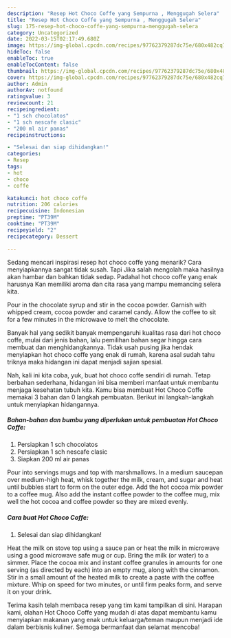 ```yaml
---
description: "Resep Hot Choco Coffe yang Sempurna , Menggugah Selera"
title: "Resep Hot Choco Coffe yang Sempurna , Menggugah Selera"
slug: 175-resep-hot-choco-coffe-yang-sempurna-menggugah-selera
category: Uncategorized
date: 2022-03-15T02:17:49.680Z
image: https://img-global.cpcdn.com/recipes/97762379287dc75e/680x482cq70/hot-choco-coffe-foto-resep-utama.jpg
hideToc: false
enableToc: true
enableTocContent: false
thumbnail: https://img-global.cpcdn.com/recipes/97762379287dc75e/680x482cq70/hot-choco-coffe-foto-resep-utama.jpg
cover: https://img-global.cpcdn.com/recipes/97762379287dc75e/680x482cq70/hot-choco-coffe-foto-resep-utama.jpg
author: Admin
authorAv: notfound
ratingvalue: 3
reviewcount: 21
recipeingredient:
- "1 sch chocolatos"
- "1 sch nescafe clasic"
- "200 ml air panas"
recipeinstructions:

- "Selesai dan siap dihidangkan!"
categories:
- Resep
tags:
- hot
- choco
- coffe

katakunci: hot choco coffe 
nutrition: 206 calories
recipecuisine: Indonesian
preptime: "PT39M"
cooktime: "PT39M"
recipeyield: "2"
recipecategory: Dessert

---
```



Sedang mencari inspirasi resep hot choco coffe yang menarik? Cara menyiapkannya sangat tidak susah. Tapi Jika salah mengolah maka hasilnya akan hambar dan bahkan tidak sedap. Padahal hot choco coffe yang enak harusnya Kan memiliki aroma dan cita rasa yang mampu memancing selera kita.


Pour in the chocolate syrup and stir in the cocoa powder. Garnish with whipped cream, cocoa powder and caramel candy. Allow the coffee to sit for a few minutes in the microwave to melt the chocolate.

Banyak hal yang sedikit banyak mempengaruhi kualitas rasa dari hot choco coffe, mulai dari jenis bahan, lalu pemilihan bahan segar hingga cara membuat dan menghidangkannya. Tidak usah pusing jika hendak menyiapkan hot choco coffe yang enak di rumah, karena asal sudah tahu triknya maka hidangan ini dapat menjadi sajian spesial.


Nah, kali ini kita coba, yuk, buat hot choco coffe sendiri di rumah. Tetap berbahan sederhana, hidangan ini bisa memberi manfaat untuk membantu menjaga kesehatan tubuh kita. Kamu bisa membuat Hot Choco Coffe memakai 3 bahan dan 0 langkah pembuatan. Berikut ini langkah-langkah untuk menyiapkan hidangannya.

<!--inarticleads1-->

##### Bahan-bahan dan bumbu yang diperlukan untuk pembuatan Hot Choco Coffe:

1. Persiapkan 1 sch chocolatos
1. Persiapkan 1 sch nescafe clasic
1. Siapkan 200 ml air panas


Pour into servings mugs and top with marshmallows. In a medium saucepan over medium-high heat, whisk together the milk, cream, and sugar and heat until bubbles start to form on the outer edge. Add the hot cocoa mix powder to a coffee mug. Also add the instant coffee powder to the coffee mug, mix well the hot cocoa and coffee powder so they are mixed evenly. 

<!--inarticleads2-->

##### Cara buat Hot Choco Coffe:


1. Selesai dan siap dihidangkan!

Heat the milk on stove top using a sauce pan or heat the milk in microwave using a good microwave safe mug or cup. Bring the milk (or water) to a simmer. Place the cocoa mix and instant coffee granules in amounts for one serving (as directed by each) into an empty mug, along with the cinnamon. Stir in a small amount of the heated milk to create a paste with the coffee mixture. Whip on speed for two minutes, or until firm peaks form, and serve it on your drink. 

Terima kasih telah membaca resep yang tim kami tampilkan di sini. Harapan kami, olahan Hot Choco Coffe yang mudah di atas dapat membantu kamu menyiapkan makanan yang enak untuk keluarga/teman maupun menjadi ide dalam berbisnis kuliner. Semoga bermanfaat dan selamat mencoba!
